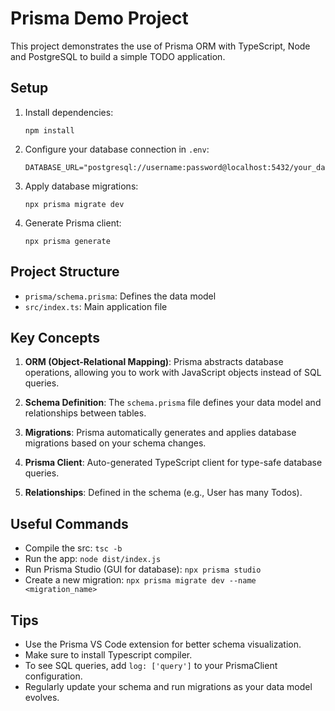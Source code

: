 # Prisma Demo Project

This project demonstrates the use of Prisma ORM with TypeScript, Node and PostgreSQL to build a simple TODO application.

## Setup

1. Install dependencies:
   ```
   npm install
   ```

2. Configure your database connection in `.env`:
   ```
   DATABASE_URL="postgresql://username:password@localhost:5432/your_database"
   ```

3. Apply database migrations:
   ```
   npx prisma migrate dev
   ```

4. Generate Prisma client:
   ```
   npx prisma generate
   ```

## Project Structure

- `prisma/schema.prisma`: Defines the data model
- `src/index.ts`: Main application file 

## Key Concepts

1. **ORM (Object-Relational Mapping)**: Prisma abstracts database operations, allowing you to work with JavaScript objects instead of SQL queries.

2. **Schema Definition**: The `schema.prisma` file defines your data model and relationships between tables.

3. **Migrations**: Prisma automatically generates and applies database migrations based on your schema changes.

4. **Prisma Client**: Auto-generated TypeScript client for type-safe database queries.

5. **Relationships**: Defined in the schema (e.g., User has many Todos).

## Useful Commands

- Compile the src: `tsc -b`
- Run the app: `node dist/index.js`
- Run Prisma Studio (GUI for database): `npx prisma studio`
- Create a new migration: `npx prisma migrate dev --name <migration_name>`

## Tips

- Use the Prisma VS Code extension for better schema visualization.
- Make sure to install Typescript compiler.
- To see SQL queries, add `log: ['query']` to your PrismaClient configuration.
- Regularly update your schema and run migrations as your data model evolves.
